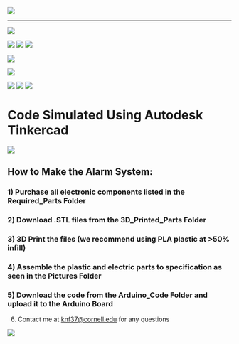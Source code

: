 ![](Pictures/Title1.PNG)
________________________________________________________________________________________________________________________________


![](Pictures/Schematic+Parts.PNG)

![](Pictures/Top_View.PNG) ![](Pictures/Side_View.PNG) ![](Pictures/Bottom_View.PNG) 

![](Pictures/Pipe_Cross_Section.PNG)

![](Pictures/Alarm+Tube.PNG)

![](Pictures/Top_View_(With_Cover).PNG) ![](Pictures/Side_View_(With_Cover).PNG) ![](Pictures/Bottom_View_(With_Cover).PNG) 

# Code Simulated Using Autodesk Tinkercad
![](Pictures/Circuit_Tinkercad1.PNG)

## How to Make the Alarm System:
### 1) Purchase all electronic components listed in the Required_Parts Folder
### 2) Download .STL files from the 3D_Printed_Parts Folder
### 3) 3D Print the files (we recommend using PLA plastic at >50% infill)
### 4) Assemble the plastic and electric parts to specification as seen in the Pictures Folder
### 5) Download the code from the Arduino_Code Folder and upload it to the Arduino Board

6) Contact me at knf37@cornell.edu for any questions

![](Pictures/Title_Overview.PNG)


